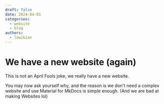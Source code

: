 ```yaml
---
draft: false
date: 2024-04-01 
categories:
  - website
  - blog
authors:
  - lowikian
---
```


# We have a new website (again)
This is not an April Fools joke, we really have a new website. 

You may now ask yourself why, and the reason is we don't need a complex website and use Material for MkDocs is simple enough. (And we are bad at making Websites lol)
